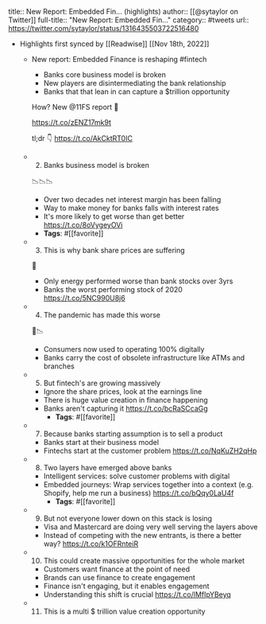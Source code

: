 title:: New Report: Embedded Fin... (highlights)
author:: [[@sytaylor on Twitter]]
full-title:: "New Report: Embedded Fin..."
category:: #tweets
url:: https://twitter.com/sytaylor/status/1316435503722516480

- Highlights first synced by [[Readwise]] [[Nov 18th, 2022]]
	- New report: Embedded Finance is reshaping #fintech 
	  
	  * Banks core business model is broken
	  * New players are disintermediating the bank relationship 
	  * Banks that that lean in can capture a $trillion opportunity
	  
	  How? New @11FS  report 📑
	  
	  https://t.co/zENZ17mk9t
	  
	  tl;dr 👇 https://t.co/AkCktRT0IC
	- 2. Banks business model is broken 
	  
	  📉📉📉
	  
	   * Over two decades net interest margin has been falling
	   * Way to make money for banks falls with interest rates
	   * It's more likely to get worse than get better https://t.co/8oVygeyOVi
		- **Tags**: #[[favorite]]
	- 3. This is why bank share prices are suffering
	  
	  🥵
	  
	  * Only energy performed worse than bank stocks over 3yrs
	  * Banks the worst performing stock of 2020 https://t.co/5NC990U8j6
	- 4. The pandemic has made this worse
	  
	  🙈📉
	  
	  * Consumers now used to operating 100% digitally
	  * Banks carry the cost of obsolete infrastructure like ATMs and branches
	- 5. But fintech's are growing massively
	  
	  * Ignore the share prices, look at the earnings line
	  * There is huge value creation in finance happening
	  * Banks aren't capturing it https://t.co/bcRaSCcaGg
		- **Tags**: #[[favorite]]
	- 7. Because banks starting assumption is to sell a product
	  
	  * Banks start at their business model
	  * Fintechs start at the customer problem https://t.co/NqKuZH2qHp
	- 8. Two layers have emerged above banks
	  
	  * Intelligent services: solve customer problems with digital
	  * Embedded journeys: Wrap services together into a context (e.g. Shopify, help me run a business) https://t.co/bQqy0LaU4f
		- **Tags**: #[[favorite]]
	- 9. But not everyone lower down on this stack is losing
	  
	  * Visa and Mastercard are doing very well serving the layers above
	  * Instead of competing with the new entrants, is there a better way? https://t.co/k1OFRnteiR
	- 10. This could create massive opportunities for the whole market
	  
	  * Customers want finance at the point of need
	  * Brands can use finance to create engagement
	  * Finance isn't engaging, but it enables engagement
	  * Understanding this shift is crucial https://t.co/lMfIpYBeyq
	- 11. This is a multi $ trillion value creation opportunity